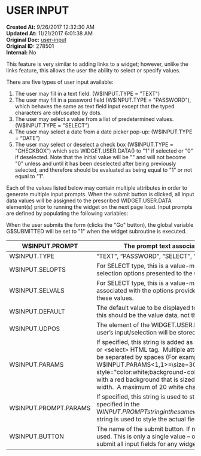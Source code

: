 # USER INPUT

**Created At:** 9/26/2017 12:32:30 AM  
**Updated At:** 11/21/2017 6:01:38 AM  
**Original Doc:** [user-input](https://docs.zumasys.com/36577-mv-dashboard/user-input)  
**Original ID:** 278501  
**Internal:** No  


This feature is very similar to adding links to a widget; however, unlike the links feature, this allows the user the ability to select or specify values.

There are five types of user input available:

1. The user may fill in a text field. (W$INPUT.TYPE = "TEXT")
2. The user may fill in a password field (W$INPUT.TYPE = "PASSWORD"), which behaves the same as text field input except that the typed characters are obfuscated by dots.
3. The user may select a value from a list of predetermined values. (W$INPUT.TYPE = "SELECT")
4. The user may select a date from a date picker pop-up: (W$INPUT.TYPE = “DATE”)
5. The user may select or deselect a check box (W$INPUT.TYPE = "CHECKBOX") which sets WIDGET.USER.DATA() to "1" if selected or "0" if deselected. Note that the initial value will be "" and will not become "0" unless and until it has been deselected after being previously selected, and therefore should be evaluated as being equal to "1" or not equal to "1".


Each of the values listed below may contain multiple attributes in order to generate multiple input prompts. When the submit button is clicked, all input data values will be assigned to the prescribed WIDGET.USER.DATA element(s) prior to running the widget on the next page load. Input prompts are defined by populating the following variables:

When the user submits the form (clicks the "Go" button), the global variable G$SUBMITTED will be set to "1" when the widget subroutine is executed.


| W$INPUT.PROMPT<br> | The prompt text associated with this input<br> |
| --- | --- |
| W$INPUT.TYPE<br> | “TEXT”, “PASSWORD”, “SELECT”, “DATE” or “CHECKBOX”<br> |
| W$INPUT.SELOPTS<br> | For SELECT type, this is a value-mark-delimited list of selection options presented to the user in a drop-down list.<br> |
| W$INPUT.SELVALS<br> | For SELECT type, this is a value-mark-delimited list of values associated with the options provided. The user does not see these values.<br> |
| W$INPUT.DEFAULT<br> | The default value to be displayed to the user. For SELECT type, this should be the value data, not the option text.<br> |
| W$INPUT.UDPOS<br> | The element of the WIDGET.USER.DATA array in which the user’s input/selection will be stored.<br> |
| W$INPUT.PARAMS<br> | If specified, this string is added as an attribute to the &lt;input&gt; or &lt;select&gt; HTML tag.  Multiple attributes for a single tag must be separated by spaces (For example: W$INPUT.PARAMS&lt;1,1&gt;=\size=30 maxlength=20 style="color:white;background-color:red"\) creates a text box with a red background that is sized at 30% of the available width.  A maximum of 20 white characters are allowed.<br> |
| W$INPUT.PROMPT.PARAMS<br> | If specified, this string is used to style the prompt text specified in the W$INPUT.PROMPT string in the same way that the W$INPUT.PARAMS string is used to style the actual field itself.<br> |
| W$INPUT.BUTTON<br> | The name of the submit button. If not specified, "Go" will be used. This is only a single value – only one button is present to submit all input fields for any widget.<br> |

